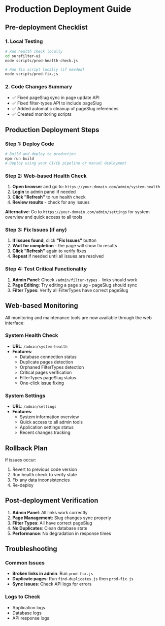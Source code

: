# Production Deployment Guide

## Pre-deployment Checklist

### 1. Local Testing
```bash
# Run health check locally
cd surefilter-ui
node scripts/prod-health-check.js

# Run fix script locally (if needed)
node scripts/prod-fix.js
```

### 2. Code Changes Summary
- ✅ Fixed pageSlug sync in page update API
- ✅ Fixed filter-types API to include pageSlug
- ✅ Added automatic cleanup of pageSlug references
- ✅ Created monitoring scripts

## Production Deployment Steps

### Step 1: Deploy Code
```bash
# Build and deploy to production
npm run build
# Deploy using your CI/CD pipeline or manual deployment
```

### Step 2: Web-based Health Check
1. **Open browser** and go to: `https://your-domain.com/admin/system-health`
2. **Login** to admin panel if needed
3. **Click "Refresh"** to run health check
4. **Review results** - check for any issues

**Alternative**: Go to `https://your-domain.com/admin/settings` for system overview and quick access to all tools

### Step 3: Fix Issues (if any)
1. **If issues found**, click **"Fix Issues"** button
2. **Wait for completion** - the page will show fix results
3. **Click "Refresh"** again to verify fixes
4. **Repeat** if needed until all issues are resolved

### Step 4: Test Critical Functionality
1. **Admin Panel**: Check `/admin/filter-types` - links should work
2. **Page Editing**: Try editing a page slug - pageSlug should sync
3. **Filter Types**: Verify all FilterTypes have correct pageSlug

## Web-based Monitoring

All monitoring and maintenance tools are now available through the web interface:

### System Health Check
- **URL**: `/admin/system-health`
- **Features**:
  - Database connection status
  - Duplicate pages detection
  - Orphaned FilterTypes detection
  - Critical pages verification
  - FilterTypes pageSlug status
  - One-click issue fixing

### System Settings
- **URL**: `/admin/settings`
- **Features**:
  - System information overview
  - Quick access to all admin tools
  - Application settings status
  - Recent changes tracking

## Rollback Plan

If issues occur:
1. Revert to previous code version
2. Run health check to verify state
3. Fix any data inconsistencies
4. Re-deploy

## Post-deployment Verification

1. **Admin Panel**: All links work correctly
2. **Page Management**: Slug changes sync properly
3. **Filter Types**: All have correct pageSlug
4. **No Duplicates**: Clean database state
5. **Performance**: No degradation in response times

## Troubleshooting

### Common Issues
- **Broken links in admin**: Run `prod-fix.js`
- **Duplicate pages**: Run `find-duplicates.js` then `prod-fix.js`
- **Sync issues**: Check API logs for errors

### Logs to Check
- Application logs
- Database logs
- API response logs
